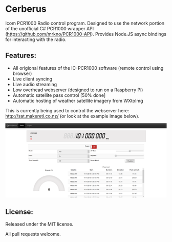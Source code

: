 Cerberus
========

Icom PCR1000 Radio control program. Designed to use the network portion of the unofficial C# PCR1000 wrapper API (https://github.com/mrkno/PCR1000-API). Provides Node.JS async bindings for interacting with the radio.

Features:
--------
- All origional features of the IC-PCR1000 software (remote control using browser)
- Live client syncing
- Live audio streaming
- Low overhead webserver (designed to run on a Raspberry Pi)
- Automatic satellite pass control [50% done]
- Automatic hosting of weather satellite imagery from WXtoImg

This is currently being used to control the webserver here: http://sat.makereti.co.nz/ (or look at the example image below).

![Example of the WebUI](./example.png)

License:
--------
Released under the MIT license.

All pull requests welcome.